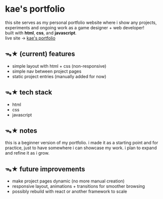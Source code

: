 # kae's portfolio
this site serves as my personal portfolio website where i show any projects, experiments and ongoing work as a game designer + web developer!<br>
built with **html**, **css**, and **javascript**.<br>
live site → [kae's portfolio](https://nnyleak.netlify.app/)

## ᯓ★ (current) features
- simple layout with html + css (non-responsive)
- simple nav between project pages
- static project entries (manually added for now)

## ᯓ★ tech stack
- html
- css
- javascript

## ᯓ★ notes
this is a beginner version of my portfolio. i made it as a starting point and for practice, just to have somewhere i can showcase my work. i plan to expand and refine it as i grow.

## ᯓ★ future improvements
- make project pages dynamic (no more manual creation)
- responsive layout, animations + transitions for smoother browsing
- possibly rebuild with react or another framework to scale
